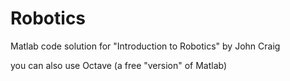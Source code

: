 # Robotics
Matlab code solution for "Introduction to Robotics" by John Craig

you can also use Octave (a free "version" of Matlab)
